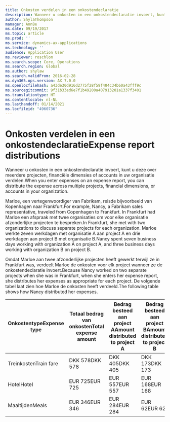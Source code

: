 ```yaml
---
title: Onkosten verdelen in een onkostendeclaratie
description: Wanneer u onkosten in een onkostendeclaratie invoert, kunt u deze over meerdere projecten, rechtspersonen of accounts in uw organisatie verdelen.
author: ShylaThompson
manager: AnnBe
ms.date: 09/19/2017
ms.topic: article
ms.prod: ''
ms.service: dynamics-ax-applications
ms.technology: ''
audience: Application User
ms.reviewer: roschlom
ms.search.scope: Core, Operations
ms.search.region: Global
ms.author: shylaw
ms.search.validFrom: 2016-02-28
ms.dyn365.ops.version: AX 7.0.0
ms.openlocfilehash: a43de30d916d2775f28f59f404c34b60a43fff9c
ms.sourcegitcommit: 9f31b33ed6e7f1b49200a407913201a1337f3401
ms.translationtype: HT
ms.contentlocale: nl-NL
ms.lasthandoff: 01/14/2021
ms.locfileid: "4960736"
---
```

# <a name="expense-report-distributions"></a><span data-ttu-id="a73da-103">Onkosten verdelen in een onkostendeclaratie</span><span class="sxs-lookup"><span data-stu-id="a73da-103">Expense report distributions</span></span>

<span data-ttu-id="a73da-104">Wanneer u onkosten in een onkostendeclaratie invoert, kunt u deze over meerdere projecten, financiële dimensies of accounts in uw organisatie verdelen.</span><span class="sxs-lookup"><span data-stu-id="a73da-104">When you enter expenses on an expense report, you can distribute the expense across multiple projects, financial dimensions, or accounts in your organization.</span></span>

<span data-ttu-id="a73da-105">Marloe, een vertegenwoordiger van Fabrikam, reisde bijvoorbeeld van Kopenhagen naar Frankfurt.</span><span class="sxs-lookup"><span data-stu-id="a73da-105">For example, Nancy, a Fabrikam sales representative, traveled from Copenhagen to Frankfurt.</span></span> <span data-ttu-id="a73da-106">In Frankfurt had Marloe een afspraak met twee organisaties om voor elke organisatie afzonderlijke projecten te bespreken.</span><span class="sxs-lookup"><span data-stu-id="a73da-106">In Frankfurt, she met with two organizations to discuss separate projects for each organization.</span></span> <span data-ttu-id="a73da-107">Marloe werkte zeven werkdagen met organisatie A aan project A en drie werkdagen aan project B met organisatie B.</span><span class="sxs-lookup"><span data-stu-id="a73da-107">Nancy spent seven business days working with organization A on project A, and three business days working with organization B on project B.</span></span>

<span data-ttu-id="a73da-108">Omdat Marloe aan twee afzonderlijke projecten heeft gewerkt terwijl ze in Frankfurt was, verdeelt Marloe de onkosten voor elk project wanneer ze de onkostendeclaratie invoert.</span><span class="sxs-lookup"><span data-stu-id="a73da-108">Because Nancy worked on two separate projects when she was in Frankfurt, when she enters her expense report, she distributes her expenses as appropriate for each project.</span></span> <span data-ttu-id="a73da-109">De volgende tabel laat zien hoe Marloe de onkosten heeft verdeeld.</span><span class="sxs-lookup"><span data-stu-id="a73da-109">The following table shows how Nancy distributed her expenses.</span></span>


| <span data-ttu-id="a73da-110">Onkostentype</span><span class="sxs-lookup"><span data-stu-id="a73da-110">Expense type</span></span> | <span data-ttu-id="a73da-111">Totaal bedrag van onkosten</span><span class="sxs-lookup"><span data-stu-id="a73da-111">Total expense amount</span></span>|<span data-ttu-id="a73da-112">Bedrag besteed aan project A</span><span class="sxs-lookup"><span data-stu-id="a73da-112">Amount distributed to project A</span></span>| <span data-ttu-id="a73da-113">Bedrag besteed aan project B</span><span class="sxs-lookup"><span data-stu-id="a73da-113">Amount distributed to project B</span></span> |
|--------------|---------------------|-------------------------------|---------------------------------|
|<span data-ttu-id="a73da-114">Treinkosten</span><span class="sxs-lookup"><span data-stu-id="a73da-114">Train fare</span></span>   |<span data-ttu-id="a73da-115">DKK 578</span><span class="sxs-lookup"><span data-stu-id="a73da-115">DKK 578</span></span>              |<span data-ttu-id="a73da-116">DKK 405</span><span class="sxs-lookup"><span data-stu-id="a73da-116">DKK 405</span></span>                        |<span data-ttu-id="a73da-117">DKK 173</span><span class="sxs-lookup"><span data-stu-id="a73da-117">DKK 173</span></span>                          |
|<span data-ttu-id="a73da-118">Hotel</span><span class="sxs-lookup"><span data-stu-id="a73da-118">Hotel</span></span>         |<span data-ttu-id="a73da-119">EUR 725</span><span class="sxs-lookup"><span data-stu-id="a73da-119">EUR 725</span></span>              |<span data-ttu-id="a73da-120">EUR 557</span><span class="sxs-lookup"><span data-stu-id="a73da-120">EUR 557</span></span>                        |<span data-ttu-id="a73da-121">EUR 168</span><span class="sxs-lookup"><span data-stu-id="a73da-121">EUR 168</span></span>                          |
|<span data-ttu-id="a73da-122">Maaltijden</span><span class="sxs-lookup"><span data-stu-id="a73da-122">Meals</span></span>         |<span data-ttu-id="a73da-123">EUR 346</span><span class="sxs-lookup"><span data-stu-id="a73da-123">EUR 346</span></span>              |<span data-ttu-id="a73da-124">EUR 284</span><span class="sxs-lookup"><span data-stu-id="a73da-124">EUR 284</span></span>                        |<span data-ttu-id="a73da-125">EUR 62</span><span class="sxs-lookup"><span data-stu-id="a73da-125">EUR 62</span></span>                           |

